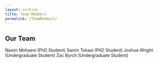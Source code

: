 ```yaml
---
layout: archive
title: Team Members
permalink: /TeamMembers/
---
```


## Our Team

Nasim Mohseni (PhD Student)
Samin Tokasi (PhD Student)
Joshua Wright (Undergraduate Student)
Zac Byrch (Undergraduate Student)
